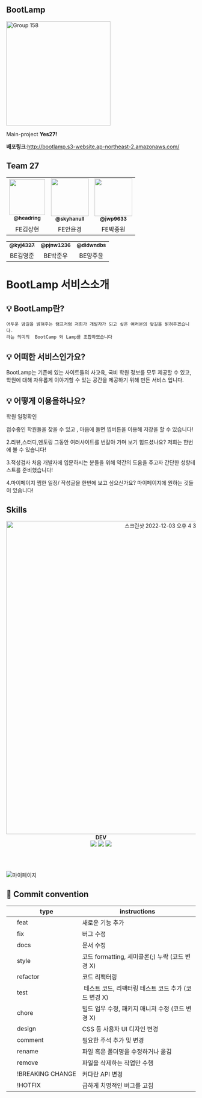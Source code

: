 ## BootLamp

<img align="center" width="277" alt="Group 158" src="https://user-images.githubusercontent.com/106054006/205614424-77505812-e7a7-478c-8ff3-ff2bfae39fff.png">

Main-project **Yes27!**

**배포링크**:http://bootlamp.s3-website.ap-northeast-2.amazonaws.com/

## Team 27

<table>
  <tr>
     <td align="center"><a href="https://github.com/headring"><img src=https://avatars.githubusercontent.com/u/48895268?v=4 width="95px;" alt=""/><br /><sub><b>@headring</b></sub></a><br /></td>
     <td align="center"><a href="https://github.com/skyhanull"><img src="https://avatars.githubusercontent.com/u/106054006?v=4" width="100px;" alt=""/><br /><sub><b>@skyhanull</b></sub></a><br /></td>
    <td align="center"><a href="https://github.com/jwp9633"><img src="https://avatars.githubusercontent.com/u/47207736?v=4"width="100px;" alt=""/><br /><sub><b>@jwp9633</b></sub></a><br /></td>

</tr>
      <td align="center">FE김상현</td>
      <td align="center">FE안윤경</td>
      <td align="center">FE박종원</td>
   
      
</tr>
</table>
<table>

 <tr>
  <td align="center"><a href="https://github.com/kyj4327"><img src="https://avatars.githubusercontent.com/u/108052178?v=4 width="90px;" alt=""/><br /><sub><b>@kyj4327</b></sub></a><br /></td>
     <td align="center"><a href="https://github.com/pjnw1236"><img src=https://avatars.githubusercontent.com/u/97827368?v=4width="95px;" alt=""/><br /><sub><b>@pjnw1236</b></sub></a><br /></td>
     <td align="center"><a href="https://github.com/didwndbs"><img src="https://avatars.githubusercontent.com/u/42926956?v=4 width="95px;" alt=""/><br /><sub><b>@didwndbs</b></sub></a><br /></td>

</tr>
<tr>
      <td align="center">BE김영준</td>
      <td align="center">BE박준우</td>
      <td align="center">BE양주윤</td>
   
</tr>

</table>

**<h1>BootLamp 서비스소개</h1>**

**<h2>💡 BootLamp란?</h2>**

```
어두운 밤길을 밝혀주는 램프처럼 저희가 개발자가 되고 싶은 여러분의 앞길을 밝혀주겠습니다.
라는 의미의  BootCamp 와 Lamp를 조합하였습니다
```

**<h2> 💡 어떠한 서비스인가요?</h2>**

BootLamp는 기존에 있는 사이트들의 사교육, 국비 학원 정보를 모두 제공할 수 있고,
학원에 대해 자유롭게 이야기할 수 있는 공간을 제공하기 위해 만든 서비스 입니다.

**<h2>💡 어떻게 이용을하나요?</h2>**

학원 일정확인

접수중인 학원들을 찾을 수 있고 , 마음에 들면 찜버튼을 이용해 저장을 할 수 있습니다!

2.리뷰,스터디,멘토링
그동안 여러사이트를 번갈아 가며 보기 힘드셨나요? 저희는 한번에 볼 수 있습니다!

3.적성검사
처음 개발자에 입문하시는 분들을 위해 약간의 도움을 주고자 간단한 성향테스트를 준비했습니다!

4.마이페이지
찜한 일정/ 작성글을 한번에 보고 싶으신가요? 마이페이지에 원하는 것들이 있습니다!

</div>

## Skills

<div align=center>
<img width="831" alt="스크린샷 2022-12-03 오후 4 36 19" src="https://user-images.githubusercontent.com/106054006/205590948-aee81a01-b782-4d88-a5aa-3834267ffbbe.png">
   
  <div align=center><b>DEV</b></div>

  <img src="https://img.shields.io/badge/github-181717?style=for-the-badge&logo=github&logoColor=white">
  <img src="https://img.shields.io/badge/git-F05032?style=for-the-badge&logo=git&logoColor=white">
  <img src="https://img.shields.io/badge/fontawesome-339AF0?style=for-the-badge&logo=fontawesome&logoColor=white">
  
  <br/><br/>
  
  <div align=left>

![마이페이지](https://user-images.githubusercontent.com/106054006/205590771-8e5a44db-b90d-47d6-8551-13ffdd663425.gif)

## 🦈 Commit convention

</div>

<div align=center>

|     | type             | instructions                                          |
| --- | ---------------- | ----------------------------------------------------- |
|     | feat             | 새로운 기능 추가                                      |
|     | fix              | 버그 수정                                             |
|     | docs             | 문서 수정                                             |
|     | style            | 코드 formatting, 세미콜론(;) 누락 (코드 변경 X)       |
|     | refactor         | 코드 리팩터링                                         |
|     | test             |  테스트 코드, 리팩터링 테스트 코드 추가 (코드 변경 X) |
|     | chore            | 빌드 업무 수정, 패키지 매니저 수정 (코드 변경 X)      |
|     | design           | CSS 등 사용자 UI 디자인 변경                          |
|     | comment          | 필요한 주석 추가 및 변경                              |
|     | rename           | 파일 혹은 폴더명을 수정하거나 옮김                    |
|     | remove           | 파일을 삭제하는 작업만 수행                           |
|     | !BREAKING CHANGE | 커다란 API 변경                                       |
|     | !HOTFIX          | 급하게 치명적인 버그를 고침                           |

</div>
